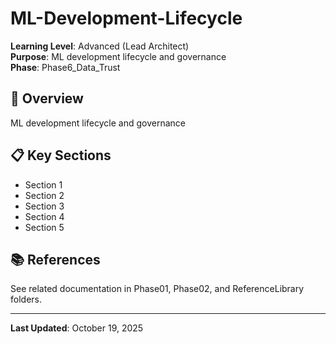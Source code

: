 # ML-Development-Lifecycle

**Learning Level**: Advanced (Lead Architect)  
**Purpose**: ML development lifecycle and governance  
**Phase**: Phase6_Data_Trust

## 🎯 Overview

ML development lifecycle and governance

## 📋 Key Sections

- Section 1
- Section 2
- Section 3
- Section 4
- Section 5

## 📚 References

See related documentation in Phase01, Phase02, and ReferenceLibrary folders.

---

**Last Updated**: October 19, 2025
